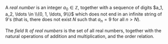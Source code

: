A *real number* is an integer $a_0\in\mathbb Z$, together with a sequence of digits $a_1, a_2, \ldots \in \\{0, 1, \ldots, 9\\}$ which does not end in an infinite string of $9$'s (that is, there does not exist $N$ such that $a_n = 9$ for all $n > N$).

The *field* $\mathbb{R}$ *of real numbers* is the set of all real numbers, together with the natural operations of addition and multiplication, and the order relation.

